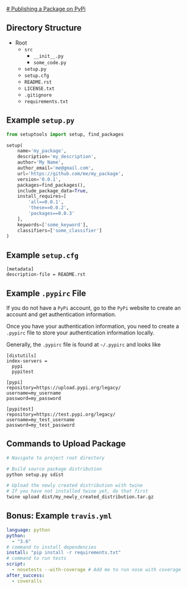 [# Publishing a Package on PyPi](https://blog.jetbrains.com/pycharm/2017/05/how-to-publish-your-package-on-pypi/)

## Directory Structure

* Root
  * `src`
    * `__init__.py`
    * `some_code.py`
  * `setup.py`
  * `setup.cfg`
  * `README.rst`
  * `LICENSE.txt`
  * `.gitignore`
  * `requirements.txt`

## Example `setup.py`

```python
from setuptools import setup, find_packages

setup(
    name='my_package',
    description='my_description',
    author='My Name',
    author_email='me@gmail.com',
    url='https://github.com/me/my_package',
    version='0.0.1',
    packages=find_packages(),
    include_package_data=True,
    install_requires=[
        'all==0.0.1',
        'these==0.0.2',
        'packages==0.0.3'
    ],
    keywords=['some_keyword'],
    classifiers=['some_classifier']
)
```

## Example `setup.cfg`

```
[metadata]
description-file = README.rst
```

## Example `.pypirc` File

If you do not have a `PyPi` account, go to the `PyPi` website to create an
account and get authentication information.

Once you have your authentication information, you need to create a `.pypirc`
file to store your authentication information locally.

Generally, the `.pypirc` file is found at `~/.pypirc` and looks like

```
[distutils]
index-servers =
  pypi
  pypitest

[pypi]
repository=https://upload.pypi.org/legacy/
username=my_username
password=my_password

[pypitest]
repository=https://test.pypi.org/legacy/
username=my_test_username
password=my_test_password
```

## Commands to Upload Package

```bash
# Navigate to project root directory

# Build source package distribution
python setup.py sdist

# Upload the newly created distribution with twine
# If you have not installed twine yet, do that first
twine upload dist/my_newly_created_distribution.tar.gz
```

## Bonus: Example `travis.yml`

```yaml
language: python
python:
  - "3.6"
# command to install dependencies
install: "pip install -r requirements.txt"
# command to run tests
script:
  - nosetests --with-coverage # Add me to run nose with coverage
after_success:
  - coveralls
```
